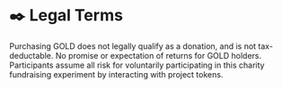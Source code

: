 # ✒️ Legal Terms

Purchasing GOLD does not legally qualify as a donation, and is not tax-deductable. No promise or expectation of returns for GOLD holders. Participants assume all risk for voluntarily participating in this charity fundraising experiment by interacting with project tokens.   
